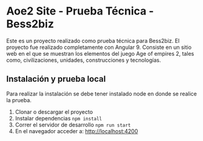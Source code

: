 # Aoe2 Site - Prueba Técnica - Bess2biz

Este es un proyecto realizado como prueba técnica para Bess2biz. El proyecto fue realizado completamente con Angular 9. Consiste en un sitio web en el que se muestran los elementos del juego Age of empires 2, tales como, civilizaciones, unidades, construcciones y tecnologías.

## Instalación y prueba local

Para realizar la instalación se debe tener instalado node en donde se realice la prueba.

1. Clonar o descargar el proyecto
2. Instalar dependencias
`npm install`
3. Correr el servidor de desarrollo
`npm run start`
4. En el navegador acceder a: [http://localhost:4200](http://localhost:4200)
